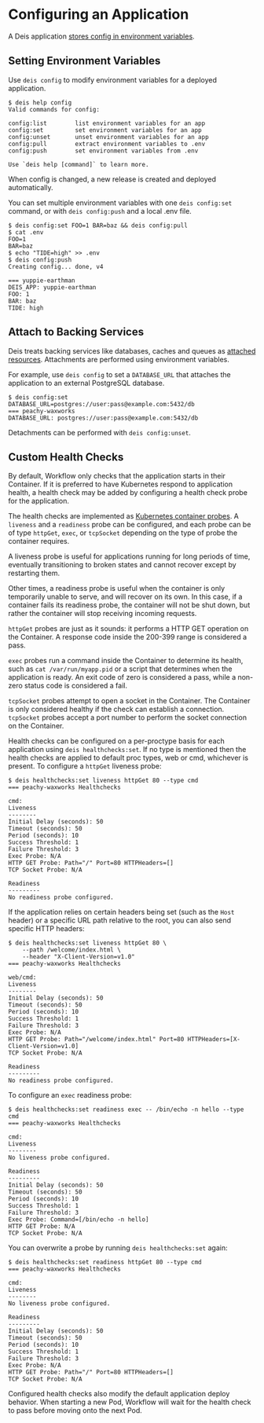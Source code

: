 # Configuring an Application

A Deis application [stores config in environment variables][].

## Setting Environment Variables

Use `deis config` to modify environment variables for a deployed application.

    $ deis help config
    Valid commands for config:

    config:list        list environment variables for an app
    config:set         set environment variables for an app
    config:unset       unset environment variables for an app
    config:pull        extract environment variables to .env
    config:push        set environment variables from .env

    Use `deis help [command]` to learn more.

When config is changed, a new release is created and deployed automatically.

You can set multiple environment variables with one `deis config:set` command,
or with `deis config:push` and a local .env file.

    $ deis config:set FOO=1 BAR=baz && deis config:pull
    $ cat .env
    FOO=1
    BAR=baz
    $ echo "TIDE=high" >> .env
    $ deis config:push
    Creating config... done, v4

    === yuppie-earthman
    DEIS_APP: yuppie-earthman
    FOO: 1
    BAR: baz
    TIDE: high


## Attach to Backing Services

Deis treats backing services like databases, caches and queues as [attached resources][].
Attachments are performed using environment variables.

For example, use `deis config` to set a `DATABASE_URL` that attaches
the application to an external PostgreSQL database.

    $ deis config:set DATABASE_URL=postgres://user:pass@example.com:5432/db
    === peachy-waxworks
    DATABASE_URL: postgres://user:pass@example.com:5432/db

Detachments can be performed with `deis config:unset`.


## Custom Health Checks

By default, Workflow only checks that the application starts in their Container. If it is preferred
to have Kubernetes respond to application health, a health check may be added by configuring a
health check probe for the application.

The health checks are implemented as [Kubernetes container probes][kubernetes-probes]. A `liveness`
and a `readiness` probe can be configured, and each probe can be of type `httpGet`, `exec`, or
`tcpSocket` depending on the type of probe the container requires.

A liveness probe is useful for applications running for long periods of time, eventually
transitioning to broken states and cannot recover except by restarting them.

Other times, a readiness probe is useful when the container is only temporarily unable to serve,
and will recover on its own. In this case, if a container fails its readiness probe, the container
will not be shut down, but rather the container will stop receiving incoming requests.

`httpGet` probes are just as it sounds: it performs a HTTP GET operation on the Container. A
response code inside the 200-399 range is considered a pass.

`exec` probes run a command inside the Container to determine its health, such as
`cat /var/run/myapp.pid` or a script that determines when the application is ready. An exit code of
zero is considered a pass, while a non-zero status code is considered a fail.

`tcpSocket` probes attempt to open a socket in the Container. The Container is only considered
healthy if the check can establish a connection. `tcpSocket` probes accept a port number to perform
the socket connection on the Container.

Health checks can be configured on a per-proctype basis for each application using `deis healthchecks:set`. If no type is mentioned then the health checks are applied to default proc types, web or cmd, whichever is present. To
configure a `httpGet` liveness probe:

```
$ deis healthchecks:set liveness httpGet 80 --type cmd
=== peachy-waxworks Healthchecks

cmd:
Liveness
--------
Initial Delay (seconds): 50
Timeout (seconds): 50
Period (seconds): 10
Success Threshold: 1
Failure Threshold: 3
Exec Probe: N/A
HTTP GET Probe: Path="/" Port=80 HTTPHeaders=[]
TCP Socket Probe: N/A

Readiness
---------
No readiness probe configured.
```

If the application relies on certain headers being set (such as the `Host` header) or a specific
URL path relative to the root, you can also send specific HTTP headers:

```
$ deis healthchecks:set liveness httpGet 80 \
    --path /welcome/index.html \
    --header "X-Client-Version=v1.0"
=== peachy-waxworks Healthchecks

web/cmd:
Liveness
--------
Initial Delay (seconds): 50
Timeout (seconds): 50
Period (seconds): 10
Success Threshold: 1
Failure Threshold: 3
Exec Probe: N/A
HTTP GET Probe: Path="/welcome/index.html" Port=80 HTTPHeaders=[X-Client-Version=v1.0]
TCP Socket Probe: N/A

Readiness
---------
No readiness probe configured.
```

To configure an `exec` readiness probe:

```
$ deis healthchecks:set readiness exec -- /bin/echo -n hello --type cmd
=== peachy-waxworks Healthchecks

cmd:
Liveness
--------
No liveness probe configured.

Readiness
---------
Initial Delay (seconds): 50
Timeout (seconds): 50
Period (seconds): 10
Success Threshold: 1
Failure Threshold: 3
Exec Probe: Command=[/bin/echo -n hello]
HTTP GET Probe: N/A
TCP Socket Probe: N/A
```

You can overwrite a probe by running `deis healthchecks:set` again:

```
$ deis healthchecks:set readiness httpGet 80 --type cmd
=== peachy-waxworks Healthchecks

cmd:
Liveness
--------
No liveness probe configured.

Readiness
---------
Initial Delay (seconds): 50
Timeout (seconds): 50
Period (seconds): 10
Success Threshold: 1
Failure Threshold: 3
Exec Probe: N/A
HTTP GET Probe: Path="/" Port=80 HTTPHeaders=[]
TCP Socket Probe: N/A
```

Configured health checks also modify the default application deploy behavior. When starting a new
Pod, Workflow will wait for the health check to pass before moving onto the next Pod.


[attached resources]: http://12factor.net/backing-services
[stores config in environment variables]: http://12factor.net/config
[release]: ../reference-guide/terms.md#release
[router]:  ../understanding-workflow/components.md#router
[kubernetes-probes]: http://kubernetes.io/docs/user-guide/pod-states/#container-probes
